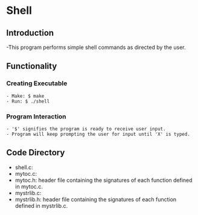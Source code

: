 # Shell

## Introduction
  -This program performs simple shell commands as directed by the user. 
## Functionality
  ### Creating Executable
    - Make: $ make
    - Run: $ ./shell
  ### Program Interaction
    - '$' signifies the program is ready to receive user input.
    - Program will keep prompting the user for input until 'X' is typed.
## Code Directory
  - shell.c:
  - mytoc.c:
  - mytoc.h: header file containing the signatures of each function defined in mytoc.c.
  - mystrlib.c:
  - mystrlib.h: header file containing the signatures of each function defined in mystrlib.c.
